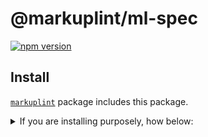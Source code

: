 # @markuplint/ml-spec

[![npm version](https://badge.fury.io/js/%40markuplint%2Fml-spec.svg)](https://www.npmjs.com/package/@markuplint/ml-spec)

## Install

[`markuplint`](https://www.npmjs.com/package/markuplint) package includes this package.

<details>
<summary>If you are installing purposely, how below:</summary>

```sh
$ npm install @markuplint/ml-spec

$ yarn add @markuplint/ml-spec
```

</details>
